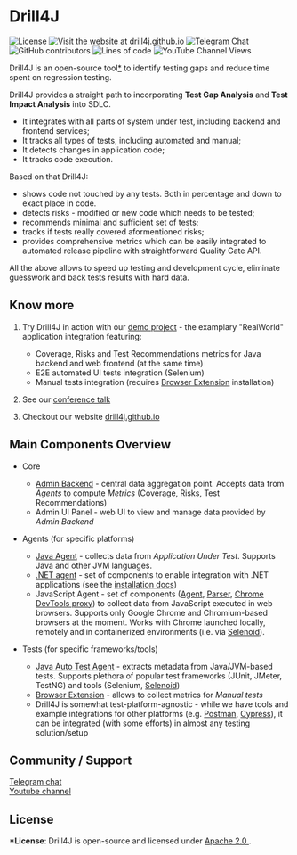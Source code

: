# Drill4J

[![License](https://img.shields.io/github/license/Drill4J/drill4j)](LICENSE)
[![Visit the website at drill4j.github.io](https://img.shields.io/badge/visit-website-green.svg?logo=firefox)](https://drill4j.github.io/)
[![Telegram Chat](https://img.shields.io/badge/Chat%20on-Telegram-brightgreen.svg)](https://t.me/drill4j)
![GitHub contributors](https://img.shields.io/github/contributors/Drill4J/drill4j)
![Lines of code](https://img.shields.io/tokei/lines/github/Drill4J/drill4j)
![YouTube Channel Views](https://img.shields.io/youtube/channel/views/UCJtegUnUHr0bO6icF1CYjKw?style=social)

Drill4J is an open-source tool[\*](#license) to identify testing gaps and reduce time spent on regression testing.

Drill4J provides a straight path to incorporating **Test Gap Analysis** and **Test Impact Analysis** into SDLC.

- It integrates with all parts of system under test, including backend and frontend services;
- It tracks all types of tests, including automated and manual;
- It detects changes in application code;
- It tracks code execution.

Based on that Drill4J:

- shows code not touched by any tests. Both in percentage and down to exact place in code.
- detects risks - modified or new code which needs to be tested;
- recommends minimal and sufficient set of tests;
- tracks if tests really covered aformentioned risks;
- provides comprehensive metrics which can be easily integrated to automated release pipeline with straightforward Quality Gate API.

All the above allows to speed up testing and development cycle, eliminate guesswork and back tests results with hard data.


## Know more

1. Try Drill4J in action with our [demo project](https://github.com/Drill4J/realworld-java-and-js-coverage) -  the examplary "RealWorld" application integration featuring:
   - Coverage, Risks and Test Recommendations metrics for Java backend and web frontend (at the same time)
   - E2E automated UI tests integration (Selenium)
   - Manual tests integration (requires [Browser Extension](https://github.com/Drill4J/browser-extension/releases) installation)

2. See our [conference talk](https://www.youtube.com/watch?v=U6vOJnzbReM)

3. Checkout our website [drill4j.github.io](drill4j.github.io)

## Main Components Overview

- Core 
   * [Admin Backend](https://github.com/Drill4J/admin) - central data aggregation point. Accepts data from _Agents_ to compute _Metrics_ (Coverage, Risks, Test Recommendations)
   * Admin UI Panel - web UI to view and manage data provided by _Admin Backend_

- Agents (for specific platforms)
   * [Java Agent](https://github.com/Drill4J/java-agent) - collects data from _Application Under Test_. Supports Java and other JVM languages.
   * [.NET agent](https://github.com/Drill4J/dotnet) - set of components to enable integration with .NET applications (see the [installation docs](https://drill4j.github.io/docs/drill4net/drill4net-apps))
   * JavaScript Agent - set of components ([Agent](https://github.com/Drill4J/js-agent), [Parser](https://github.com/Drill4J/js-parser), [Chrome DevTools proxy](https://github.com/Drill4J/devtools-proxy)) to collect data from JavaScript executed in web browsers. Supports only Google Chrome and Chromium-based browsers at the moment. Works with Chrome launched locally, remotely and in containerized environments (i.e. via [Selenoid](https://aerokube.com/selenoid/latest/)).

- Tests (for specific frameworks/tools)
   * [Java Auto Test Agent](https://github.com/Drill4J/autotest-agent) - extracts metadata from Java/JVM-based tests. Supports plethora of popular test frameworks (JUnit, JMeter, TestNG) and tools (Selenium, [Selenoid](https://aerokube.com/selenoid/latest/))
   * [Browser Extension](https://github.com/Drill4J/browser-extension) - allows to collect metrics for _Manual tests_
   * Drill4J is somewhat test-platform-agnostic - while we have tools and example integrations for other platforms (e.g. [Postman](https://github.com/Drill4J/pwad), [Cypress](https://github.com/Drill4J/cypress-example-integration)), it can be integrated (with some efforts) in almost any testing solution/setup

## Community / Support
[Telegram chat](https://t.me/drill4j)  
[Youtube channel](https://www.youtube.com/watch?v=N_WJYrt5qNc&feature=emb_title)

## License

<p id="license">
  <b>*License</b>: Drill4J is open-source and licensed under
  <a target="_blank" rel="noreferrer noopener" href="http://www.apache.org/licenses/LICENSE-2.0">
    Apache 2.0
  </a>
  .
</p>

